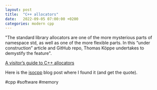 ```yaml
---
layout: post
title:  "C++ allocators"
date:   2022-09-05 07:00:00 +0200
categories: modern cpp
---
```


"The standard library allocators are one of the more mysterious parts of namespace std, as well as one of the more flexible parts. In this “under construction” article and GitHub repo, Thomas Köppe undertakes to demystify the feature".

[A visitor’s guide to C++ allocators](https://rawgit.com/google/cxx-std-draft/allocator-paper/allocator_user_guide.html)

Here is the [isocpp](https://isocpp.org/blog/2014/08/a-visitors-guide-to-allocators) blog post where I found it (and get the quote).

#cpp #software #memory